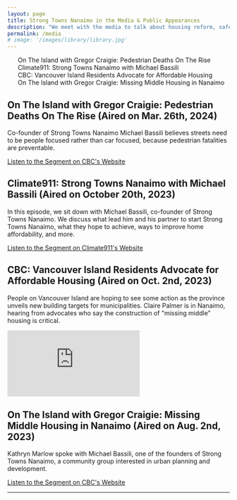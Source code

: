 ```yaml
---
layout: page
title: Strong Towns Nanaimo in the Media & Public Appearances
description: "We meet with the media to talk about housing reform, safe streets, and financial resiliency. If you want to inquire about a media appearance, email press@beautifulnanaimo.ca to get started."
permalink: /media
# image: '/images/library/library.jpg'
---
```


<ul id="toc" class="section-nav">
  <li class="toc-entry toc-h2"><a href="#on-the-island-with-gregor-craigie-pedestrian-deaths-on-the-rise-aired-on-mar-26th-2024">On The Island with Gregor Craigie: Pedestrian Deaths On The Rise</a></li>
  <li class="toc-entry toc-h2"><a href="#climate911-strong-towns-nanaimo-with-michael-bassili-aired-on-october-20th-2023">Climate911: Strong Towns Nanaimo with Michael Bassili</a></li>
  <li class="toc-entry toc-h2"><a href="#cbc-vancouver-island-residents-advocate-for-affordable-housing-aired-on-oct-2nd-2023">CBC: Vancouver Island Residents Advocate for Affordable Housing</a></li>
  <li class="toc-entry toc-h2"><a href="#on-the-island-with-gregor-craigie-missing-middle-housing-in-nanaimo-aired-on-aug-2nd-2023">On The Island with Gregor Craigie: Missing Middle Housing in Nanaimo</a></li>
</ul>

## On The Island with Gregor Craigie: Pedestrian Deaths On The Rise (Aired on Mar. 26th, 2024)

Co-founder of Strong Towns Nanaimo Michael Bassili believes streets need to be people focused rather than car focused, because pedestrian fatalities are preventable.

<div id="sidewalking-victoria-button">
  <a href="https://www.cbc.ca/listen/live-radio/1-48-on-the-island/clip/16052038-another-pedestrian-death-raises-calls-safer-streets-nanaimo">Listen to the Segment on CBC's Website</a>
  <div class="banner_bg lazy loaded" data-bg="" data-ll-status="entered"></div>
</div>

## Climate911: Strong Towns Nanaimo with Michael Bassili (Aired on October 20th, 2023)

In this episode, we sit down with Michael Bassili, co-founder of Strong Towns Nanaimo. We discuss what lead him and his partner to start Strong Towns Nanaimo, what they hope to achieve, ways to improve home affordability, and more. 

<div id="sidewalking-victoria-button">
  <a href="https://instantteleseminar.com/Events/133019553">Listen to the Segment on Climate911's Website</a>
  <div class="banner_bg lazy loaded" data-bg="" data-ll-status="entered"></div>
</div>

## CBC: Vancouver Island Residents Advocate for Affordable Housing (Aired on Oct. 2nd, 2023)

People on Vancouver Island are hoping to see some action as the province unveils new building targets for municipalities.  Claire Palmer is in Nanaimo, hearing from advocates who say the construction of "missing middle” housing is critical.

<p><iframe src="https://www.youtube.com/embed/WfBklBrYS_c?si=1KF25b8vTy613YGD" loading="lazy" frameborder="0" allowfullscreen></iframe></p>

## On The Island with Gregor Craigie: Missing Middle Housing in Nanaimo (Aired on Aug. 2nd, 2023)

Kathryn Marlow spoke with Michael Bassili, one of the founders of Strong Towns Nanaimo, a community group interested in urban planning and development.

<div id="sidewalking-victoria-button">
  <a href="https://www.cbc.ca/listen/live-radio/1-48-on-the-island/clip/16001148-missing-middle-housing-nanaimo.">Listen to the Segment on CBC's Website</a>
  <div class="banner_bg lazy loaded" data-bg="" data-ll-status="entered"></div>
</div>

***
